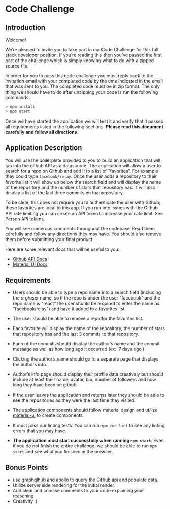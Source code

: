 # Code Challenge

## Introduction

Welcome!

We’re pleased to invite you to take part in our Code Challenge for this full stack developer position. If you’re reading this then you’ve passed the first part of the challenge which is simply knowing what to do with a zipped source file.

In order for you to pass this code challenge you must reply back to the invitation email with your completed code by the time indicated in the email that was sent to you. The completed code must be in zip format. The only thing we should have to do after unzipping your code is run the following commands:

```js
> npm install
> npm start
```

Once we have started the application we will test it and verify that it passes all requirements listed in the following sections. **Please read this document carefully and follow all directions**.

## Application Description

You will use the boilerplate provided to you to build an application that will tap into the github API as a datasource. The application will allow a user to search for a repo on Github and add it to a list of "favorites". For example they could type `facebook/relay`. Once the user adds a repository to their favorite list it will show up below the search field and will display the name of the repository and the number of stars that repository has. It will also display a list of the last three commits on that repository.

To be clear, this does not require you to authenticate the user with Github; these favorites are local to this app. If you run into issues with the Github API rate limiting you can create an API token to increase your rate limit. See [Person API tokens](https://github.com/blog/1509-personal-api-tokens).

You will see numerous comments throughout the codebase. Read them carefully and
follow any directions they may have. You should also remove them before submitting your final product.

Here are some relevant docs that will be useful to you:

* [Github API Docs](https://developer.github.com/v3/)
* [Material UI Docs](http://www.material-ui.com/)

## Requirements

* Users should be able to type a repo name into a search field (including the org/user name, so if the repo is under the user "facebook" and the repo name is "react" the user should be required to enter the name as "facebook/relay") and have it added to a favorites list.

* The user should be able to remove a repo for the favorites list.

* Each favorite will display the name of the repository, the number of stars that repository has and the last 3 commits to that repository.

* Each of the commits should display the author’s name and the commit message as well as how long ago it occurred (ex: ‘7 days ago’)

* Clicking the author’s name should go to a separate page that displays the authors info.

* Author’s info page should display their profile data creatively but should include at least their name, avatar, bio, number of followers and how long they have been on github.

* If the user leaves the application and returns later they should be able to see the repositories as they were the last time they visited.

* The application components should follow material design and utilize [material-ui](http://www.material-ui.com/#/) to create components.

* It must pass our linting tests. You can run `npm run lint` to see any
linting errors that you may have.

* **The application must start successfully when running `npm start`**. Even if you do not finish the entire challenge, we should be able to run `npm start` and see what you finished in the browser.

## Bonus Points

* use [graphqlhub](https://www.graphqlhub.com/) and [apollo](http://docs.apollostack.com/apollo-client/) to query the Github api and populate data.
* Utilize server side rendering for the initial render.
* Add clear and concise comments to your code explaining your reasoning
* Creativity ;)
